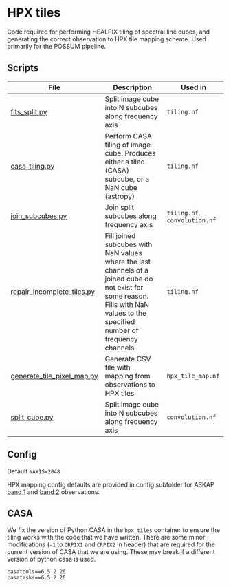 # HPX tiles

Code required for performing HEALPIX tiling of spectral line cubes, and generating the correct observation to HPX tile mapping scheme. Used primarily for the POSSUM pipeline.

## Scripts

| File | Description | Used in |
| --- | --- | --- |
| [fits_split.py](fits_split.py) | Split image cube into N subcubes along frequency axis | `tiling.nf` |
| [casa_tiling.py](casa_tiling.py) | Perform CASA tiling of image cube. Produces either a tiled (CASA) subcube, or a NaN cube (astropy) | `tiling.nf` |
| [join_subcubes.py](join_subcubes.py) | Join split subcubes along frequency axis | `tiling.nf`, `convolution.nf` |
| [repair_incomplete_tiles.py](repair_incomplete_tiles.py) | Fill joined subcubes with NaN values where the last channels of a joined cube do not exist for some reason. Fills with NaN values to the specified number of frequency channels. | `tiling.nf` |
| [generate_tile_pixel_map.py](generate_tile_pixel_map.py) |  Generate CSV file with mapping from observations to HPX tiles | `hpx_tile_map.nf` |
| [split_cube.py](split_cube.py) | Split image cube into N subcubes along frequency axis | `convolution.nf` |

## Config

Default `NAXIS=2048`

HPX mapping config defaults are provided in config subfolder for ASKAP [band 1](config/hpx_tile_config_band1.json) and [band 2](config/hpx_tile_config_band2.json) observations.

## CASA

We fix the version of Python CASA in the `hpx_tiles` container to ensure the tiling works with the code that we have written. There are some minor modifications (`-1` to `CRPIX1` and `CRPIX2` in header) that are required for the current version of CASA that we are using. These may break if a different version of python casa is used.

```
casatools==6.5.2.26
casatasks==6.5.2.26
```
